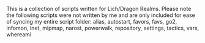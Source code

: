 This is a collection of scripts written for Lich/Dragon Realms.
Please note the following scripts were not written by me and are only included for ease of syncing my entire script folder:
alias, autostart, favors, favs, go2, infomon, lnet, mipmap, narost, powerwalk, repository, settings, tactics, vars, whereami
